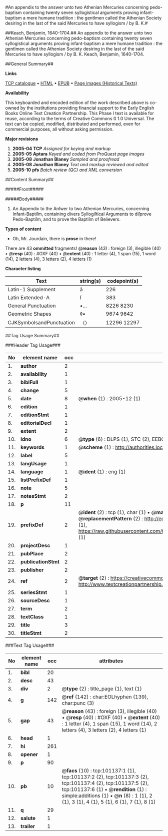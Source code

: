 #An appendix to the answer unto two Athenian Mercuries concerning pedo-baptism containing twenty seven syllogistical arguments proving infant-baptism a mere humane tradition : the gentlmen called the Athenian Society desiring in the last of the said Mercuries to have syllogism  / by B. K.#

##Keach, Benjamin, 1640-1704.##
An appendix to the answer unto two Athenian Mercuries concerning pedo-baptism containing twenty seven syllogistical arguments proving infant-baptism a mere humane tradition : the gentlmen called the Athenian Society desiring in the last of the said Mercuries to have syllogism  / by B. K.
Keach, Benjamin, 1640-1704.

##General Summary##

**Links**

[TCP catalogue](http://www.ota.ox.ac.uk/tcp/)  • 
[HTML](http://tei.it.ox.ac.uk/tcp/Texts-HTML/free/A47/A47371.html)  • 
[EPUB](http://tei.it.ox.ac.uk/tcp/Texts-EPUB/free/A47/A47371.epub) • 
[Page images (Historical Texts)](https://data.historicaltexts.jisc.ac.uk/view?pubId=eebo-13663404e&pageId=eebo-13663404e-101137-1)

**Availability**

This keyboarded and encoded edition of the
	       work described above is co-owned by the institutions
	       providing financial support to the Early English Books
	       Online Text Creation Partnership. This Phase I text is
	       available for reuse, according to the terms of Creative
	       Commons 0 1.0 Universal. The text can be copied,
	       modified, distributed and performed, even for
	       commercial purposes, all without asking permission.

**Major revisions**

1. __2005-04__ __TCP__ *Assigned for keying and markup*
1. __2005-05__ __Aptara__ *Keyed and coded from ProQuest page images*
1. __2005-08__ __Jonathan Blaney__ *Sampled and proofread*
1. __2005-08__ __Jonathan Blaney__ *Text and markup reviewed and edited*
1. __2005-10__ __pfs__ *Batch review (QC) and XML conversion*

##Content Summary##

#####Front#####

#####Body#####

1. An Appendix to the Anſwer to two Athenian Mercuries, concerning
Infant-Baptiſm, containing divers Syllogiſtical Arguments to diſprove
Pedo-Baptiſm, and to prove the Baptiſm of Believers.

**Types of content**

  * Oh, Mr. Jourdain, there is **prose** in there!

There are 43 **ommitted** fragments! 
 @__reason__ (43) : foreign (3), illegible (40)  •  @__resp__ (40) : #OXF (40)  •  @__extent__ (40) : 1 letter (4), 1 span (15), 1 word (14), 2 letters (4), 3 letters (2), 4 letters (1)

**Character listing**


|Text|string(s)|codepoint(s)|
|---|---|---|
|Latin-1 Supplement|â|226|
|Latin Extended-A|ſ|383|
|General Punctuation|•…|8226 8230|
|Geometric Shapes|◊▪|9674 9642|
|CJKSymbolsandPunctuation|〈〉|12296 12297|

##Tag Usage Summary##

###Header Tag Usage###

|No|element name|occ|attributes|
|---|---|---|---|
|1.|__author__|2||
|2.|__availability__|1||
|3.|__biblFull__|1||
|4.|__change__|5||
|5.|__date__|8| @__when__ (1) : 2005-12 (1)|
|6.|__edition__|1||
|7.|__editionStmt__|1||
|8.|__editorialDecl__|1||
|9.|__extent__|2||
|10.|__idno__|6| @__type__ (6) : DLPS (1), STC (2), EEBO-CITATION (1), OCLC (1), VID (1)|
|11.|__keywords__|1| @__scheme__ (1) : http://authorities.loc.gov/ (1)|
|12.|__label__|5||
|13.|__langUsage__|1||
|14.|__language__|1| @__ident__ (1) : eng (1)|
|15.|__listPrefixDef__|1||
|16.|__note__|5||
|17.|__notesStmt__|2||
|18.|__p__|11||
|19.|__prefixDef__|2| @__ident__ (2) : tcp (1), char (1)  •  @__matchPattern__ (2) : ([0-9\-]+):([0-9IVX]+) (1), (.+) (1)  •  @__replacementPattern__ (2) : http://eebo.chadwyck.com/downloadtiff?vid=$1&page=$2 (1), https://raw.githubusercontent.com/textcreationpartnership/Texts/master/tcpchars.xml#$1 (1)|
|20.|__projectDesc__|1||
|21.|__pubPlace__|2||
|22.|__publicationStmt__|2||
|23.|__publisher__|2||
|24.|__ref__|2| @__target__ (2) : https://creativecommons.org/publicdomain/zero/1.0/ (1), http://www.textcreationpartnership.org/docs/. (1)|
|25.|__seriesStmt__|1||
|26.|__sourceDesc__|1||
|27.|__term__|2||
|28.|__textClass__|1||
|29.|__title__|3||
|30.|__titleStmt__|2||


###Text Tag Usage###

|No|element name|occ|attributes|
|---|---|---|---|
|1.|__bibl__|20||
|2.|__desc__|43||
|3.|__div__|2| @__type__ (2) : title_page (1), text (1)|
|4.|__g__|142| @__ref__ (142) : char:EOLhyphen (139), char:punc (3)|
|5.|__gap__|43| @__reason__ (43) : foreign (3), illegible (40)  •  @__resp__ (40) : #OXF (40)  •  @__extent__ (40) : 1 letter (4), 1 span (15), 1 word (14), 2 letters (4), 3 letters (2), 4 letters (1)|
|6.|__head__|1||
|7.|__hi__|261||
|8.|__opener__|1||
|9.|__p__|90||
|10.|__pb__|10| @__facs__ (10) : tcp:101137:1 (1), tcp:101137:2 (2), tcp:101137:3 (2), tcp:101137:4 (2), tcp:101137:5 (2), tcp:101137:6 (1)  •  @__rendition__ (1) : simple:additions (1)  •  @__n__ (8) : 1 (1), 2 (1), 3 (1), 4 (1), 5 (1), 6 (1), 7 (1), 8 (1)|
|11.|__q__|29||
|12.|__salute__|1||
|13.|__trailer__|1||
